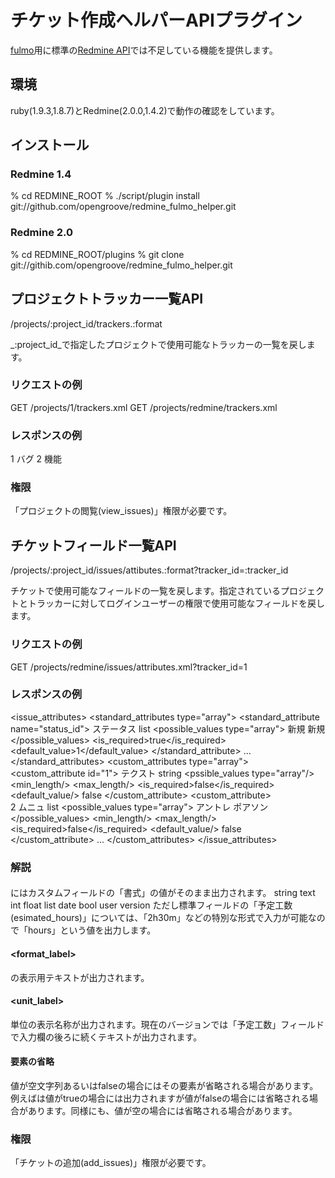 # チケット作成ヘルパーAPIプラグイン
[fulmo](https://github.com/opengroove/fulmo)用に標準の[Redmine API](http://www.redmine.org/projects/redmine/wiki/Rest_api)では不足している機能を提供します。

## 環境
ruby(1.9.3,1.8.7)とRedmine(2.0.0,1.4.2)で動作の確認をしています。


## インストール
### Redmine 1.4
 % cd REDMINE_ROOT
 % ./script/plugin install git://github.com/opengroove/redmine_fulmo_helper.git

### Redmine 2.0
 % cd REDMINE_ROOT/plugins
 % git clone git://githib.com/opengroove/redmine_fulmo_helper.git 


## プロジェクトトラッカー一覧API
 /projects/:project_id/trackers.:format

_:project_id_で指定したプロジェクトで使用可能なトラッカーの一覧を戻します。

### リクエストの例
 GET /projects/1/trackers.xml
 GET /projects/redmine/trackers.xml

### レスポンスの例
 <?xml version="1.0" encoding="UTF-8"?>
 <trackers type="array">
   <tracker>
     <id>1</id>
     <name>バグ</name>
   </tracker>
   <tracker>
     <id>2</id>
     <name>機能</name>
   </tracker>
 </trackers>

### 権限
「プロジェクトの閲覧(view_issues)」権限が必要です。

## チケットフィールド一覧API
 /projects/:project_id/issues/attibutes.:format?tracker_id=:tracker_id

チケットで使用可能なフィールドの一覧を戻します。指定されているプロジェクトとトラッカーに対してログインユーザーの権限で使用可能なフィールドを戻します。

### リクエストの例
 GET /projects/redmine/issues/attributes.xml?tracker_id=1

### レスポンスの例
 <?xml version="1.0" encoding="UTF-8"?>
 <issue_attributes>
   <standard_attributes type="array">
     <standard_attribute name="status_id">
       <label>ステータス</label>
       <format>list</format>
       <possible_values type="array">
         <value id="1">新規</value>
         <value id="5">新規</value>
       </possible_values>
       <is_required>true</is_required>
       <default_value>1</default_value>
     </standard_attribute>
     ...
   </standard_attributes>
   <custom_attributes type="array">
     <custom_attribute id="1">
       <name>テクスト</name>
       <format>string</format>
       <pssible_values type="array"/>
       <regexp/>
       <min_length/>
       <max_length/>
       <is_required>false</is_required>
       <default_value/>
       <multiple>false</multiple>
     </custom_attribute>
     <custom_attribute>    
       <id>2</id>
       <name>ムニュ</name>
       <format>list</format>
       <possible_values type="array">
         <value>アントレ</value>
         <value>ポアソン</value>
       </possible_values>
       <regexp/>
       <min_length/>
       <max_length/>
       <is_required>false</is_required>
       <default_value/>
       <multiple>false</multiple>
     </custom_attribute>
     ...
   </custom_attributes>
 </issue_attributes>

 
### 解説
#### <format>
<format>にはカスタムフィールドの「書式」の値がそのまま出力されます。
 string
 text
 int
 float
 list
 date
 bool
 user
 version
ただし標準フィールドの「予定工数(esimated_hours)」については、「2h30m」などの特別な形式で入力が可能なので「hours」という値を出力します。

#### <format_label>
<format>の表示用テキストが出力されます。

#### <unit_label>
単位の表示名称が出力されます。現在のバージョンでは「予定工数」フィールドで入力欄の後ろに続くテキストが出力されます。

#### 要素の省略
値が空文字列あるいはfalseの場合にはその要素が省略される場合があります。例えば<multiple>は値がtrueの場合には出力されますが値がfalseの場合には省略される場合があります。同様に<regexp>も、値が空の場合には省略される場合があります。

### 権限
「チケットの追加(add_issues)」権限が必要です。
